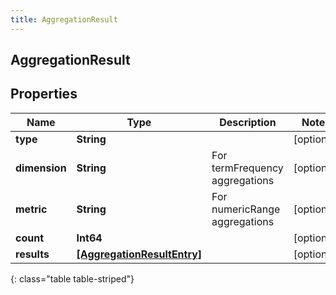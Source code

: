 ```yaml
---
title: AggregationResult
---
```

## AggregationResult

## Properties

|Name | Type | Description | Notes|
|------------ | ------------- | ------------- | -------------|
| **type** | **String** |  | [optional] |
| **dimension** | **String** | For termFrequency aggregations | [optional] |
| **metric** | **String** | For numericRange aggregations | [optional] |
| **count** | **Int64** |  | [optional] |
| **results** | [**[AggregationResultEntry]**](AggregationResultEntry.html) |  | [optional] |
{: class="table table-striped"}


